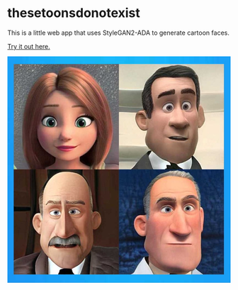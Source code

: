 # thesetoonsdonotexist
This is a little web app that uses StyleGAN2-ADA to generate cartoon faces.

[Try it out here.](https://paul-g2.github.io/thesetoonsdonotexist/)

![Screenshot-1](./sample.jpg)
